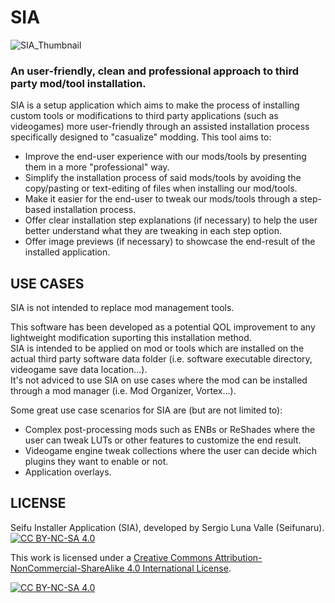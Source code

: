 # SIA
![SIA_Thumbnail](https://i.imgur.com/R1JWhHO.png)
### An user-friendly, clean and professional approach to third party mod/tool installation.
SIA is a setup application which aims to make the process of installing custom tools or modifications to third party applications (such as videogames) more user-friendly through an assisted installation process specifically designed to "casualize" modding. This tool aims to:
- Improve the end-user experience with our mods/tools by presenting them in a more "professional" way.
- Simplify the installation process of said mods/tools by avoiding the copy/pasting or text-editing of files when installing our mod/tools.
- Make it easier for the end-user to tweak our mods/tools through a step-based installation process.
- Offer clear installation step explanations (if necessary) to help the user better understand what they are tweaking in each step option.
- Offer image previews (if necessary) to showcase the end-result of the installed application.

## USE CASES
SIA is not intended to replace mod management tools.

This software has been developed as a potential QOL improvement to any lightweight modification suporting this installation method.\
SIA is intended to be applied on mod or tools which are installed on the actual third party software data folder (i.e. software executable directory, videogame save data location...).\
It's not adviced to use SIA on use cases where the mod can be installed through a mod manager (i.e. Mod Organizer, Vortex...).

Some great use case scenarios for SIA are (but are not limited to):
- Complex post-processing mods such as ENBs or ReShades where the user can tweak LUTs or other features to customize the end result.
- Videogame engine tweak collections where the user can decide which plugins they want to enable or not.
- Application overlays.

## LICENSE
Seifu Installer Application (SIA), developed by Sergio Luna Valle (Seifunaru).\
[![CC BY-NC-SA 4.0][cc-by-nc-sa-shield]][cc-by-nc-sa]

This work is licensed under a
[Creative Commons Attribution-NonCommercial-ShareAlike 4.0 International License][cc-by-nc-sa].

[![CC BY-NC-SA 4.0][cc-by-nc-sa-image]][cc-by-nc-sa]

[cc-by-nc-sa]: http://creativecommons.org/licenses/by-nc-sa/4.0/
[cc-by-nc-sa-image]: https://licensebuttons.net/l/by-nc-sa/4.0/88x31.png
[cc-by-nc-sa-shield]: https://img.shields.io/badge/License-CC%20BY--NC--SA%204.0-lightgrey.svg
